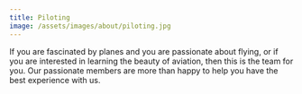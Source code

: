 ```yaml
---
title: Piloting
image: /assets/images/about/piloting.jpg
---
```

If you are fascinated by planes and you are passionate about flying, or if you are interested in
learning the beauty of aviation, then this is the team for you.
Our passionate members are more than happy to help you have the best experience with us.